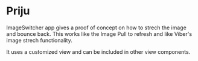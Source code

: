 Priju
=====
ImageSwitcher app gives a proof of concept on how to strech the image and bounce back. This works like the Image Pull to
refresh and like Viber's image strech functionality.

It uses a customized view and can be included in other view components. 

